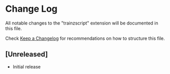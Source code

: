 # Change Log

All notable changes to the "trainzscript" extension will be documented in this file.

Check [Keep a Changelog](http://keepachangelog.com/) for recommendations on how to structure this file.

## [Unreleased]

- Initial release